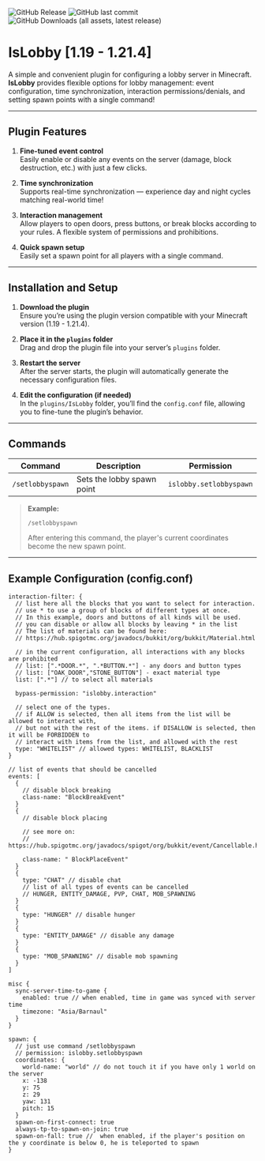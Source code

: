 ![GitHub Release](https://img.shields.io/github/v/release/tofadev/isLobby) ![GitHub last commit](https://img.shields.io/github/last-commit/tofadev/isLobby) ![GitHub Downloads (all assets, latest release)](https://img.shields.io/github/downloads/tofadev/isLobby/latest/total)


# IsLobby [1.19 - 1.21.4] 

A simple and convenient plugin for configuring a lobby server in Minecraft.  
**IsLobby** provides flexible options for lobby management: event configuration, time synchronization, interaction permissions/denials, and setting spawn points with a single command!

---

## Plugin Features

1. **Fine-tuned event control**  
   Easily enable or disable any events on the server (damage, block destruction, etc.) with just a few clicks.

2. **Time synchronization**  
   Supports real-time synchronization — experience day and night cycles matching real-world time!

3. **Interaction management**  
   Allow players to open doors, press buttons, or break blocks according to your rules. A flexible system of permissions and prohibitions.

4. **Quick spawn setup**  
   Easily set a spawn point for all players with a single command.

---

## Installation and Setup

1. **Download the plugin**  
   Ensure you’re using the plugin version compatible with your Minecraft version (1.19 - 1.21.4).

2. **Place it in the `plugins` folder**  
   Drag and drop the plugin file into your server’s `plugins` folder.

3. **Restart the server**  
   After the server starts, the plugin will automatically generate the necessary configuration files.

4. **Edit the configuration (if needed)**  
   In the `plugins/IsLobby` folder, you’ll find the `config.conf` file, allowing you to fine-tune the plugin’s behavior.

---

## Commands

| Command             | Description                           | Permission              |
|---------------------|---------------------------------------|-------------------------|
| `/setlobbyspawn`    | Sets the lobby spawn point            | `islobby.setlobbyspawn` |

> **Example:**
> ```
> /setlobbyspawn
> ```
> After entering this command, the player's current coordinates become the new spawn point.

---

## Example Configuration (config.conf)

```hocon
interaction-filter: {
  // list here all the blocks that you want to select for interaction.
  // use * to use a group of blocks of different types at once.
  // In this example, doors and buttons of all kinds will be used.
  // you can disable or allow all blocks by leaving * in the list
  // The list of materials can be found here:
  // https://hub.spigotmc.org/javadocs/bukkit/org/bukkit/Material.html

  // in the current configuration, all interactions with any blocks are prohibited
  // list: [".*DOOR.*", ".*BUTTON.*"] - any doors and button types
  // list: ["OAK_DOOR","STONE_BUTTON"] - exact material type
  list: [".*"] // to select all materials

  bypass-permission: "islobby.interaction"

  // select one of the types.
  // if ALLOW is selected, then all items from the list will be allowed to interact with,
  // but not with the rest of the items. if DISALLOW is selected, then it will be FORBIDDEN to
  // interact with items from the list, and allowed with the rest
  type: "WHITELIST" // allowed types: WHITELIST, BLACKLIST
}

// list of events that should be cancelled
events: [
  {
    // disable block breaking
    class-name: "BlockBreakEvent"
  }
  {
    // disable block placing

    // see more on:
    // https://hub.spigotmc.org/javadocs/spigot/org/bukkit/event/Cancellable.html

    class-name: " BlockPlaceEvent"
  }
  {
    type: "CHAT" // disable chat
    // list of all types of events can be cancelled
    // HUNGER, ENTITY_DAMAGE, PVP, CHAT, MOB_SPAWNING
  }
  {
    type: "HUNGER" // disable hunger
  }
  {
    type: "ENTITY_DAMAGE" // disable any damage
  }
  {
    type: "MOB_SPAWNING" // disable mob spawning
  }
]

misc {
  sync-server-time-to-game {
    enabled: true // when enabled, time in game was synced with server time
    timezone: "Asia/Barnaul"
  }
}

spawn: {
  // just use command /setlobbyspawn
  // permission: islobby.setlobbyspawn
  coordinates: {
    world-name: "world" // do not touch it if you have only 1 world on the server
    x: -138
    y: 75
    z: 29
    yaw: 131
    pitch: 15
  }
  spawn-on-first-connect: true
  always-tp-to-spawn-on-join: true
  spawn-on-fall: true //  when enabled, if the player's position on the y coordinate is below 0, he is teleported to spawn
}
